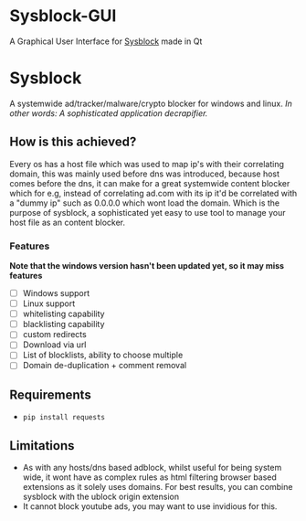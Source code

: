 # Sysblock-GUI
A Graphical User Interface for [Sysblock](https://github.com/t3dium/Sysblock) made in Qt

# Sysblock
A systemwide ad/tracker/malware/crypto blocker for windows and linux. 
_In other words: A sophisticated application decrapifier._

## How is this achieved?

Every os has a host file which was used to map ip's with their correlating domain, this was mainly used before dns was introduced, because host comes before the dns, it can make for a great systemwide content blocker which for e.g, instead of correlating ad.com with its ip it'd be correlated with a "dummy ip" such as 0.0.0.0 which wont load the domain. Which is the purpose of sysblock, a sophisticated yet easy to use tool to manage your host file as an content blocker.

### Features
**Note that the windows version hasn't been updated yet, so it may miss features**

* [ ] Windows support
* [ ] Linux support
* [ ] whitelisting capability
* [ ] blacklisting capability
* [ ] custom redirects
* [ ] Download via url
* [ ] List of blocklists, ability to choose multiple
* [ ] Domain de-duplication + comment removal

## Requirements
- ``pip install requests``

## Limitations

* As with any hosts/dns based adblock, whilst useful for being system wide, it wont have as complex rules as html filtering browser based extensions as it solely uses domains. For best results, you can combine sysblock with the ublock origin extension
* It cannot block youtube ads, you may want to use invidious for this.
